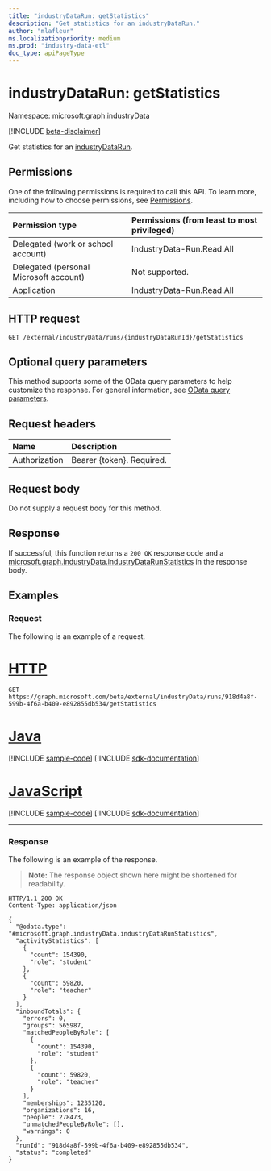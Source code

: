 ```yaml
---
title: "industryDataRun: getStatistics"
description: "Get statistics for an industryDataRun."
author: "mlafleur"
ms.localizationpriority: medium
ms.prod: "industry-data-etl"
doc_type: apiPageType
---
```


# industryDataRun: getStatistics

Namespace: microsoft.graph.industryData

[!INCLUDE [beta-disclaimer](../../includes/beta-disclaimer.md)]

Get statistics for an [industryDataRun](../resources/industrydata-industrydatarun.md).

## Permissions

One of the following permissions is required to call this API. To learn more, including how to choose permissions, see [Permissions](/graph/permissions-reference).

| Permission type                        | Permissions (from least to most privileged) |
| :------------------------------------- | :------------------------------------------ |
| Delegated (work or school account)     | IndustryData-Run.Read.All                   |
| Delegated (personal Microsoft account) | Not supported.                              |
| Application                            | IndustryData-Run.Read.All                   |

## HTTP request

<!-- {
  "blockType": "ignored"
}
-->

```http
GET /external/industryData/runs/{industryDataRunId}/getStatistics
```

## Optional query parameters

This method supports some of the OData query parameters to help customize the response. For general information, see [OData query parameters](/graph/query-parameters).

## Request headers

| Name          | Description               |
| :------------ | :------------------------ |
| Authorization | Bearer {token}. Required. |

## Request body

Do not supply a request body for this method.

## Response

If successful, this function returns a `200 OK` response code and a [microsoft.graph.industryData.industryDataRunStatistics](../resources/industrydata-industrydatarunstatistics.md) in the response body.

## Examples

### Request

The following is an example of a request.

# [HTTP](#tab/http)
<!-- {
  "blockType": "request",
  "name": "industrydatarunthis.getstatistics",
  "sampleKeys": ["918d4a8f-599b-4f6a-b409-e892855db534"]
}
-->

```msgraph-interactive
GET https://graph.microsoft.com/beta/external/industryData/runs/918d4a8f-599b-4f6a-b409-e892855db534/getStatistics
```

# [Java](#tab/java)
[!INCLUDE [sample-code](../includes/snippets/java/industrydatarunthisgetstatistics-java-snippets.md)]
[!INCLUDE [sdk-documentation](../includes/snippets/snippets-sdk-documentation-link.md)]

# [JavaScript](#tab/javascript)
[!INCLUDE [sample-code](../includes/snippets/javascript/industrydatarunthisgetstatistics-javascript-snippets.md)]
[!INCLUDE [sdk-documentation](../includes/snippets/snippets-sdk-documentation-link.md)]

---

### Response

The following is an example of the response.

> **Note:** The response object shown here might be shortened for readability.

<!-- {
  "blockType": "response",
  "truncated": true,
  "@odata.type": "microsoft.graph.industryData.industryDataRunStatistics"
}
-->

```http
HTTP/1.1 200 OK
Content-Type: application/json

{
  "@odata.type": "#microsoft.graph.industryData.industryDataRunStatistics",
  "activityStatistics": [
    {
      "count": 154390,
      "role": "student"
    },
    {
      "count": 59820,
      "role": "teacher"
    }
  ],
  "inboundTotals": {
    "errors": 0,
    "groups": 565987,
    "matchedPeopleByRole": [
      {
        "count": 154390,
        "role": "student"
      },
      {
        "count": 59820,
        "role": "teacher"
      }
    ],
    "memberships": 1235120,
    "organizations": 16,
    "people": 278473,
    "unmatchedPeopleByRole": [],
    "warnings": 0
  },
  "runId": "918d4a8f-599b-4f6a-b409-e892855db534",
  "status": "completed"
}
```
